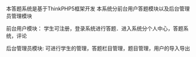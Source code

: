 本答题系统是基于ThinkPHP5框架开发
本系统分前台用户答题模块以及后台管理员管理模块

前台用户模块：
学生可注册，登录系统进行答题．进入系统分个人中心，答题系统，评论

后台管理员模块:
可进行学生的管理，答题栏目管理，题目管理，用户的导入导出
